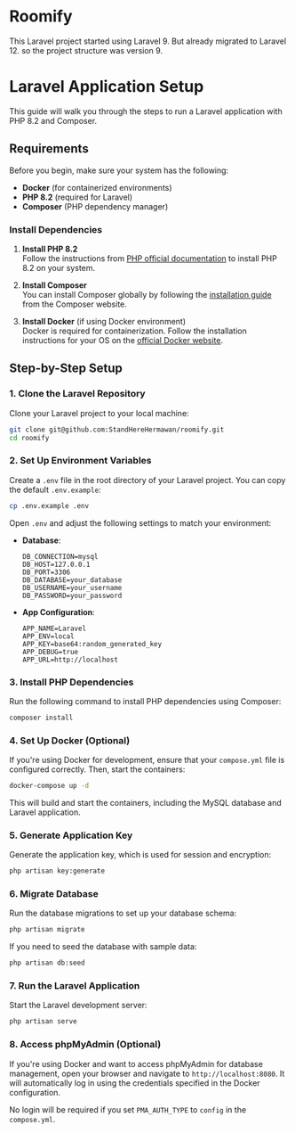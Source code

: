 # Roomify 

This Laravel project started using Laravel 9. But already migrated to Laravel 12. so the project structure was version 9.


# Laravel Application Setup

This guide will walk you through the steps to run a Laravel application with PHP 8.2 and Composer.

## Requirements

Before you begin, make sure your system has the following:

- **Docker** (for containerized environments)
- **PHP 8.2** (required for Laravel)
- **Composer** (PHP dependency manager)

### Install Dependencies

1. **Install PHP 8.2**  
   Follow the instructions from [PHP official documentation](https://www.php.net/manual/en/install.php) to install PHP 8.2 on your system.

2. **Install Composer**  
   You can install Composer globally by following the [installation guide](https://getcomposer.org/download/) from the Composer website.

3. **Install Docker** (if using Docker environment)  
   Docker is required for containerization. Follow the installation instructions for your OS on the [official Docker website](https://www.docker.com/get-started).

## Step-by-Step Setup

### 1. Clone the Laravel Repository

Clone your Laravel project to your local machine:

```bash
git clone git@github.com:StandHereHermawan/roomify.git
cd roomify
````

### 2. Set Up Environment Variables

Create a `.env` file in the root directory of your Laravel project. You can copy the default `.env.example`:

```bash
cp .env.example .env
```

Open `.env` and adjust the following settings to match your environment:

* **Database**:

  ```env
  DB_CONNECTION=mysql
  DB_HOST=127.0.0.1
  DB_PORT=3306
  DB_DATABASE=your_database
  DB_USERNAME=your_username
  DB_PASSWORD=your_password
  ```

* **App Configuration**:

  ```env
  APP_NAME=Laravel
  APP_ENV=local
  APP_KEY=base64:random_generated_key
  APP_DEBUG=true
  APP_URL=http://localhost
  ```

### 3. Install PHP Dependencies

Run the following command to install PHP dependencies using Composer:

```bash
composer install
```

### 4. Set Up Docker (Optional)

If you're using Docker for development, ensure that your `compose.yml` file is configured correctly. Then, start the containers:

```bash
docker-compose up -d
```

This will build and start the containers, including the MySQL database and Laravel application.

### 5. Generate Application Key

Generate the application key, which is used for session and encryption:

```bash
php artisan key:generate
```

### 6. Migrate Database

Run the database migrations to set up your database schema:

```bash
php artisan migrate
```

If you need to seed the database with sample data:

```bash
php artisan db:seed
```

### 7. Run the Laravel Application

Start the Laravel development server:

```bash
php artisan serve
```


### 8. Access phpMyAdmin (Optional)

If you're using Docker and want to access phpMyAdmin for database management, open your browser and navigate to `http://localhost:8080`. It will automatically log in using the credentials specified in the Docker configuration.

No login will be required if you set `PMA_AUTH_TYPE` to `config` in the `compose.yml`.